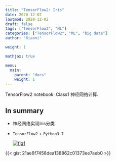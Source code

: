 ```yaml
---
title: "TensorFlow2: Iris"
date: 2020-12-02
lastmod: 2020-12-02
draft: false
tags: ["TensorFlow2", "ML"]
categories: ["TensorFlow2", "ML", "big data"]
author: "Xiaoni"

weight: 1

mathjax: true

menu:
  main:
    parent: "docs"
    weight: 1
---
```


TensorFlow2 notebook: Class1 神经网络计算.

<!--more-->

## In summary

- 神经网络实现Iris分类
- `TensorFlow2` + `Python3.7`

  [![fig1](fig1.png)](https://gist.github.com/xiaonilee/21ae6f7458dea138862c01373ee7aeb0)

{{< gist 21ae6f7458dea138862c01373ee7aeb0 >}}

  
  